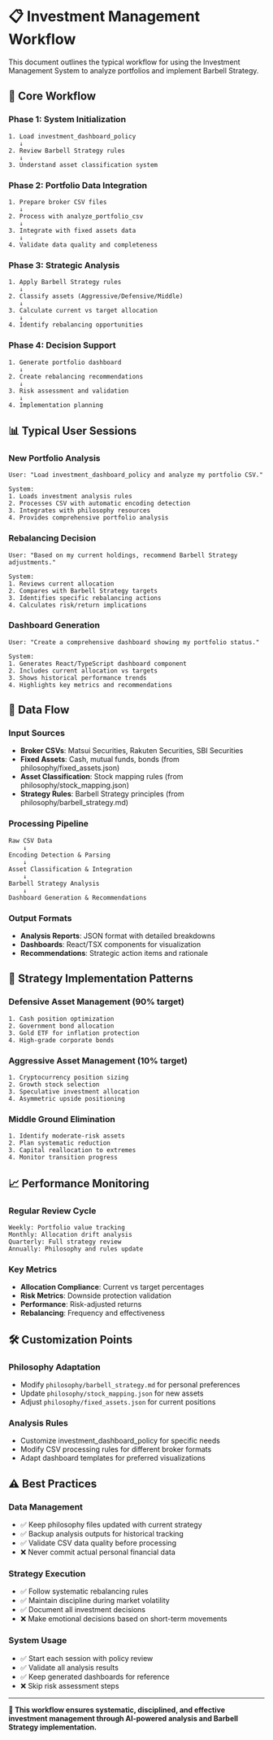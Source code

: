 # 📋 Investment Management Workflow

This document outlines the typical workflow for using the Investment Management System to analyze portfolios and implement Barbell Strategy.

## 🎯 Core Workflow

### Phase 1: System Initialization
```
1. Load investment_dashboard_policy
   ↓
2. Review Barbell Strategy rules
   ↓  
3. Understand asset classification system
```

### Phase 2: Portfolio Data Integration
```
1. Prepare broker CSV files
   ↓
2. Process with analyze_portfolio_csv
   ↓
3. Integrate with fixed assets data
   ↓
4. Validate data quality and completeness
```

### Phase 3: Strategic Analysis
```
1. Apply Barbell Strategy rules
   ↓
2. Classify assets (Aggressive/Defensive/Middle)
   ↓
3. Calculate current vs target allocation
   ↓
4. Identify rebalancing opportunities
```

### Phase 4: Decision Support
```
1. Generate portfolio dashboard
   ↓
2. Create rebalancing recommendations
   ↓
3. Risk assessment and validation
   ↓
4. Implementation planning
```

## 📊 Typical User Sessions

### New Portfolio Analysis
```
User: "Load investment_dashboard_policy and analyze my portfolio CSV."

System: 
1. Loads investment analysis rules
2. Processes CSV with automatic encoding detection
3. Integrates with philosophy resources
4. Provides comprehensive portfolio analysis
```

### Rebalancing Decision
```
User: "Based on my current holdings, recommend Barbell Strategy adjustments."

System:
1. Reviews current allocation
2. Compares with Barbell Strategy targets
3. Identifies specific rebalancing actions
4. Calculates risk/return implications
```

### Dashboard Generation
```
User: "Create a comprehensive dashboard showing my portfolio status."

System:
1. Generates React/TypeScript dashboard component
2. Includes current allocation vs targets
3. Shows historical performance trends
4. Highlights key metrics and recommendations
```

## 🔄 Data Flow

### Input Sources
- **Broker CSVs**: Matsui Securities, Rakuten Securities, SBI Securities
- **Fixed Assets**: Cash, mutual funds, bonds (from philosophy/fixed_assets.json)
- **Asset Classification**: Stock mapping rules (from philosophy/stock_mapping.json)
- **Strategy Rules**: Barbell Strategy principles (from philosophy/barbell_strategy.md)

### Processing Pipeline
```
Raw CSV Data
    ↓
Encoding Detection & Parsing
    ↓
Asset Classification & Integration
    ↓
Barbell Strategy Analysis
    ↓
Dashboard Generation & Recommendations
```

### Output Formats
- **Analysis Reports**: JSON format with detailed breakdowns
- **Dashboards**: React/TSX components for visualization
- **Recommendations**: Strategic action items and rationale

## 🎯 Strategy Implementation Patterns

### Defensive Asset Management (90% target)
```
1. Cash position optimization
2. Government bond allocation
3. Gold ETF for inflation protection
4. High-grade corporate bonds
```

### Aggressive Asset Management (10% target)
```
1. Cryptocurrency position sizing
2. Growth stock selection
3. Speculative investment allocation
4. Asymmetric upside positioning
```

### Middle Ground Elimination
```
1. Identify moderate-risk assets
2. Plan systematic reduction
3. Capital reallocation to extremes
4. Monitor transition progress
```

## 📈 Performance Monitoring

### Regular Review Cycle
```
Weekly: Portfolio value tracking
Monthly: Allocation drift analysis
Quarterly: Full strategy review
Annually: Philosophy and rules update
```

### Key Metrics
- **Allocation Compliance**: Current vs target percentages
- **Risk Metrics**: Downside protection validation
- **Performance**: Risk-adjusted returns
- **Rebalancing**: Frequency and effectiveness

## 🛠️ Customization Points

### Philosophy Adaptation
- Modify `philosophy/barbell_strategy.md` for personal preferences
- Update `philosophy/stock_mapping.json` for new assets
- Adjust `philosophy/fixed_assets.json` for current positions

### Analysis Rules
- Customize investment_dashboard_policy for specific needs
- Modify CSV processing rules for different broker formats
- Adapt dashboard templates for preferred visualizations

## ⚠️ Best Practices

### Data Management
- ✅ Keep philosophy files updated with current strategy
- ✅ Backup analysis outputs for historical tracking
- ✅ Validate CSV data quality before processing
- ❌ Never commit actual personal financial data

### Strategy Execution
- ✅ Follow systematic rebalancing rules
- ✅ Maintain discipline during market volatility
- ✅ Document all investment decisions
- ❌ Make emotional decisions based on short-term movements

### System Usage
- ✅ Start each session with policy review
- ✅ Validate all analysis results
- ✅ Keep generated dashboards for reference
- ❌ Skip risk assessment steps

---

**🎯 This workflow ensures systematic, disciplined, and effective investment management through AI-powered analysis and Barbell Strategy implementation.**